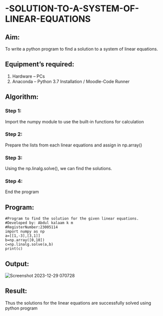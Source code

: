 # -SOLUTION-TO-A-SYSTEM-OF-LINEAR-EQUATIONS
## Aim:
To write a python program to find a solution to a system of linear equations.
## Equipment’s required:
1. 	Hardware – PCs
2. 	Anaconda – Python 3.7 Installation / Moodle-Code Runner
## Algorithm:
### Step 1: 
Import the numpy module to use the built-in functions for calculation
### Step 2: 
Prepare the lists from each linear equations and assign in np.array()
### Step 3: 
Using the np.linalg.solve(), we can find the solutions.
### Step 4: 
End the program
## Program:
```
#Program to find the solution for the given linear equations.
#Developed by: Abdul kalaam k m
#RegisterNumber:23005114
import numpy as np
a=[[1,-3],[3,1]]
b=np.array([0,10])
c=np.linalg.solve(a,b)
print(c)
```

## Output:
![Screenshot 2023-12-29 070728](https://github.com/dfghytr/-SOLUTION-TO-A-SYSTEM-OF-LINEAR-EQUATIONS/assets/138970628/5aee77f4-27ac-4296-baf2-97003d76c517)

## Result: 
Thus the solutions for the linear equations are successfully solved using python program

